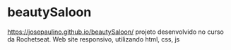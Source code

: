 # beautySaloon 

https://josepaulino.github.io/beautySaloon/
projeto desenvolvido no curso da  Rochetseat.
Web site responsivo, utilizando html, css, js
